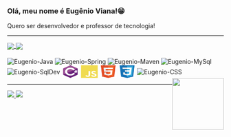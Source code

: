 **<h3>Olá, meu nome é Eugênio Viana!😁</h3>**
Quero ser desenvolvedor e professor de tecnologia!
<hr />
<a href="https://github.com/eugenio-developer">
  <img height=190 align="center" src="https://github-readme-stats.vercel.app/api?username=eugenio-developer&theme=dark" />
</a>
<a href="https://github.com/anuraghazra/convoychat">
  <img height=190 align="center" src="https://github-readme-stats.vercel.app/api/top-langs?username=eugenio-developer&layout=compact&langs_count=8&card_width=320&theme=dark" />
</a>

<div style="display: inline_block"><br>
  <img align="center" alt="Eugenio-Java" height="30" width="40" src="https://cdn.jsdelivr.net/gh/devicons/devicon@latest/icons/java/java-original.svg" />
  <img align="center" alt="Eugenio-Spring" height="30" width="40" src="https://cdn.jsdelivr.net/gh/devicons/devicon@latest/icons/spring/spring-original.svg" />
  <img align="center" alt="Eugenio-Maven" height="30" width="40"  src="https://cdn.jsdelivr.net/gh/devicons/devicon@latest/icons/maven/maven-original.svg" />
  <img align="center" alt="Eugenio-MySql" height="30" width="40" src="https://cdn.jsdelivr.net/gh/devicons/devicon@latest/icons/mysql/mysql-original.svg" />
  <img align="center" alt="Eugenio-SqlDev" height="30" width="40" src="https://cdn.jsdelivr.net/gh/devicons/devicon@latest/icons/sqldeveloper/sqldeveloper-original.svg" />
  <img align="center" alt="Eugenio-Csharp" height="30" width="40" src="https://raw.githubusercontent.com/devicons/devicon/master/icons/csharp/csharp-original.svg">
  <img align="center" alt="Eugenio-Js" height="30" width="40" src="https://raw.githubusercontent.com/devicons/devicon/master/icons/javascript/javascript-plain.svg">
  <img align="center" alt="Eugenio-HTML" height="30" width="40" src="https://raw.githubusercontent.com/devicons/devicon/master/icons/html5/html5-original.svg">
  <img align="center" alt="Eugenio-CSS" height="30" width="40" src="https://raw.githubusercontent.com/devicons/devicon/master/icons/css3/css3-original.svg">
  <img align="center" alt="Eugenio-CSS" height="30" width="40" src="https://cdn.jsdelivr.net/gh/devicons/devicon@latest/icons/bootstrap/bootstrap-original.svg" />
  <img align="right"   height="120" width="120" src="https://i.picasion.com/pic92/6623439e069a5cb3e80edb5933476efc.gif" />
  
</div>
<hr />
<div>
  <a href="instagram.com/viana.eugenio">
    <img  src="https://img.shields.io/badge/Instagram-E4405F?style=for-the-badge&logo=instagram&logoColor=white">
  </a>
    <a href="https://www.linkedin.com/in/eugenio-developer/">
    <img  src="https://img.shields.io/badge/LinkedIn-0077B5?style=for-the-badge&logo=linkedin&logoColor=white">
  </a>
  
</div>
